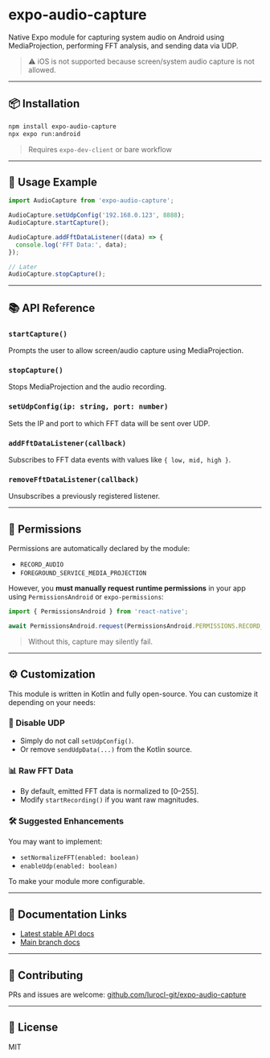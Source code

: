 # expo-audio-capture

Native Expo module for capturing system audio on Android using MediaProjection, performing FFT analysis, and sending data via UDP.

> ⚠️ iOS is not supported because screen/system audio capture is not allowed.

---

## 📦 Installation

```bash
npm install expo-audio-capture
npx expo run:android
```

> Requires `expo-dev-client` or bare workflow

---

## 🚀 Usage Example

```ts
import AudioCapture from 'expo-audio-capture';

AudioCapture.setUdpConfig('192.168.0.123', 8888);
AudioCapture.startCapture();

AudioCapture.addFftDataListener((data) => {
  console.log('FFT Data:', data);
});

// Later
AudioCapture.stopCapture();
```

---

## 📚 API Reference

### `startCapture()`
Prompts the user to allow screen/audio capture using MediaProjection.

### `stopCapture()`
Stops MediaProjection and the audio recording.

### `setUdpConfig(ip: string, port: number)`
Sets the IP and port to which FFT data will be sent over UDP.

### `addFftDataListener(callback)`
Subscribes to FFT data events with values like `{ low, mid, high }`.

### `removeFftDataListener(callback)`
Unsubscribes a previously registered listener.

---

## 🔐 Permissions

Permissions are automatically declared by the module:
- `RECORD_AUDIO`
- `FOREGROUND_SERVICE_MEDIA_PROJECTION`

However, you **must manually request runtime permissions** in your app using `PermissionsAndroid` or `expo-permissions`:

```ts
import { PermissionsAndroid } from 'react-native';

await PermissionsAndroid.request(PermissionsAndroid.PERMISSIONS.RECORD_AUDIO);
```

> Without this, capture may silently fail.

---

## ⚙️ Customization

This module is written in Kotlin and fully open-source. You can customize it depending on your needs:

### 🔌 Disable UDP
- Simply do not call `setUdpConfig()`.
- Or remove `sendUdpData(...)` from the Kotlin source.

### 📊 Raw FFT Data
- By default, emitted FFT data is normalized to [0–255].
- Modify `startRecording()` if you want raw magnitudes.

### 🛠 Suggested Enhancements
You may want to implement:
- `setNormalizeFFT(enabled: boolean)`
- `enableUdp(enabled: boolean)`

To make your module more configurable.

---

## 📖 Documentation Links

- [Latest stable API docs](https://docs.expo.dev/versions/latest/sdk/audio-capture/)
- [Main branch docs](https://docs.expo.dev/versions/unversioned/sdk/audio-capture/)

---

## 🙌 Contributing

PRs and issues are welcome: [github.com/Iurocl-git/expo-audio-capture](https://github.com/Iurocl-git/expo-audio-capture)

---

## 🪪 License

MIT

